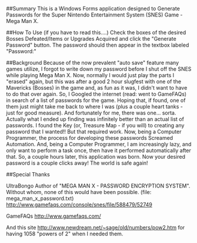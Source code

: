 ##Summary
This is a Windows Forms application designed to Generate Passwords for the
Super Nintendo Entertainment System (SNES) Game - Mega Man X.

##How To Use
(if you have to read this....)
Check the boxes of the desired Bosses Defeated/Items or Upgrades Acquired and click the
"Generate Password" button.  The password should then appear in the textbox labeled
"Password:"

##Background
Because of the now prevalent "auto save" feature many games utilize, I forgot to write down my
password before I shut off the SNES while playing Mega Man X. Now, normally I would just play
the parts I "erased" again, but this was after a good 2 hour slugfest with one of the Mavericks
(Bosses) in the game and, as fun as it was, I didn't want to have to do that over again. So,
I Googled the internet (read: went to GameFAQs) in search of a list of passwords for the game.
Hoping that, if found, one of them just might take me back to where I was (plus a couple heart
tanks - just for good measure).  And fortunately for me, there was one... sorta.  Actually what
I ended up finding was infinitely better than an actual list of passwords.  I found the Key 
(or, Treasure Map - if you will) to creating any password that I wanted!!  But that required work.
Now, being a Computer Programmer, the process for developing these passwords Screamed Automation.
And, being a Computer Programmer, I am increasingly lazy, and only want to perform a task once,
then have it performed automatically after that.  So, a couple hours later, this application was
born.  Now your desired password is a couple clicks away!  The world is safe again!

##Special Thanks

UltraBongo
Author of "MEGA MAN X - PASSWORD ENCRYPTION SYSTEM".  Without whom, none of this would
have been possible. (file: mega_man_x_password.txt)
http://www.gamefaqs.com/console/snes/file/588479/52749

GameFAQs
http://www.gamefaqs.com/

And this site
http://www.newdream.net/~sage/old/numbers/pow2.htm
for having 1058 "powers of 2" when I needed them.
